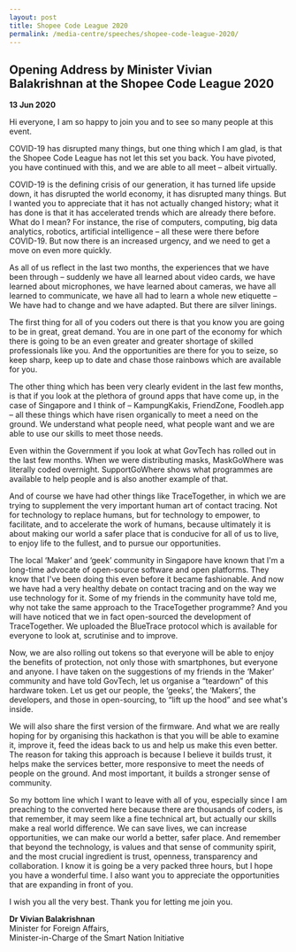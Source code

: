 ```yaml
---
layout: post
title: Shopee Code League 2020
permalink: /media-centre/speeches/shopee-code-league-2020/
---
```

## Opening Address by Minister Vivian Balakrishnan at the Shopee Code League 2020

**13 Jun 2020**

Hi everyone, I am so happy to join you and to see so many people at this event.

COVID-19 has disrupted many things, but one thing which I am glad, is that the Shopee Code League has not let this set you back. You have pivoted, you have continued with this, and we are able to all meet – albeit virtually.

COVID-19 is the defining crisis of our generation, it has turned life upside down, it has disrupted the world economy, it has disrupted many things. But I wanted you to appreciate that it has not actually changed history; what it has done is that it has accelerated trends which are already there before. What do I mean? For instance, the rise of computers, computing, big data analytics, robotics, artificial intelligence – all these were there before COVID-19. But now there is an increased urgency, and we need to get a move on even more quickly.

As all of us reflect in the last two months, the experiences that we have been through – suddenly we have all learned about video cards, we have learned about microphones, we have learned about cameras, we have all learned to communicate, we have all had to learn a whole new etiquette – We have had to change and we have adapted. But there are silver linings.

The first thing for all of you coders out there is that you know you are going to be in great, great demand. You are in one part of the economy for which there is going to be an even greater and greater shortage of skilled professionals like you. And the opportunities are there for you to seize, so keep sharp, keep up to date and chase those rainbows which are available for you.

The other thing which has been very clearly evident in the last few months, is that if you look at the plethora of ground apps that have come up, in the case of Singapore and I think of – KampungKakis, FriendZone, Foodleh.app – all these things which have risen organically to meet a need on the ground. We understand what people need, what people want and we are able to use our skills to meet those needs.

Even within the Government if you look at what GovTech has rolled out in the last few months. When we were distributing masks, MaskGoWhere was literally coded overnight. SupportGoWhere shows what programmes are available to help people and is also another example of that.

And of course we have had other things like TraceTogether, in which we are trying to supplement the very important human art of contact tracing. Not for technology to replace humans, but for technology to empower, to facilitate, and to accelerate the work of humans, because ultimately it is about making our world a safer place that is conducive for all of us to live, to enjoy life to the fullest, and to pursue our opportunities.

The local ‘Maker’ and ‘geek’ community in Singapore have known that I'm a long-time advocate of open-source software and open platforms. They know that I've been doing this even before it became fashionable. And now we have had a very healthy debate on contact tracing and on the way we use technology for it. Some of my friends in the community have told me, why not take the same approach to the TraceTogether programme? And you will have noticed that we in fact open-sourced the development of TraceTogether. We uploaded the BlueTrace protocol which is available for everyone to look at, scrutinise and to improve.

Now, we are also rolling out tokens so that everyone will be able to enjoy the benefits of protection, not only those with smartphones, but everyone and anyone. I have taken on the suggestions of my friends in the ‘Maker’ community and have  told GovTech, let us organise a “teardown” of this hardware token. Let us get our people, the ‘geeks’, the ‘Makers’, the developers, and those in open-sourcing, to “lift up the hood” and see what's inside.

We will also share the first version of the firmware. And what we are really hoping for by organising this hackathon is that you will be able to examine it, improve it, feed the ideas back to us and help us make this even better. The reason for taking this approach is because I believe it builds trust, it helps make the services better, more responsive to meet the needs of people on the ground. And most important, it builds a stronger sense of community.

So my bottom line which I want to leave with all of you, especially since I am preaching to the converted here because there are thousands of coders, is that remember, it may seem like a fine technical art, but actually our skills make a real world difference. We can save lives, we can increase opportunities, we can make our world a better, safer place. And remember that beyond the technology, is values and that sense of community spirit, and the most crucial ingredient is trust, openness, transparency and collaboration. I know it is going be a very packed three hours, but I hope you have a wonderful time. I also want you to appreciate the opportunities that are expanding in front of you.

I wish you all the very best. Thank you for letting me join you.

**Dr Vivian Balakrishnan** <br>
Minister for Foreign Affairs, <br>
Minister-in-Charge of the Smart Nation Initiative